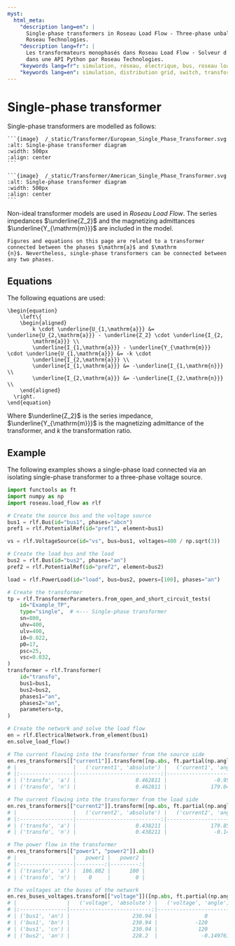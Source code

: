 ```yaml
---
myst:
  html_meta:
    "description lang=en": |
      Single-phase transformers in Roseau Load Flow - Three-phase unbalanced load flow solver in a Python API by
      Roseau Technologies.
    "description lang=fr": |
      Les transformateurs monophasés dans Roseau Load Flow - Solveur d'écoulement de charge triphasé et déséquilibré
      dans une API Python par Roseau Technologies.
    "keywords lang=fr": simulation, réseau, électrique, bus, roseau load flow, transformateurs, monophasé, modèle
    "keywords lang=en": simulation, distribution grid, switch, transformers, single-phase, model
---
```


# Single-phase transformer

Single-phase transformers are modelled as follows:

````{tab} European standards
```{image}  /_static/Transformer/European_Single_Phase_Transformer.svg
:alt: Single-phase transformer diagram
:width: 500px
:align: center
```
````

````{tab} American standards
```{image}  /_static/Transformer/American_Single_Phase_Transformer.svg
:alt: Single-phase transformer diagram
:width: 500px
:align: center
```
````

Non-ideal transformer models are used in _Roseau Load Flow_. The series impedances $\underline{Z_2}$
and the magnetizing admittances $\underline{Y_{\mathrm{m}}}$ are included in the model.

```{note}
Figures and equations on this page are related to a transformer connected between the phases $\mathrm{a}$ and $\mathrm
{n}$. Nevertheless, single-phase transformers can be connected between any two phases.
```

## Equations

The following equations are used:

```{math}
\begin{equation}
    \left\{
    \begin{aligned}
        k \cdot \underline{U_{1,\mathrm{a}}} &= \underline{U_{2,\mathrm{a}}} - \underline{Z_2} \cdot \underline{I_{2,
        \mathrm{a}}} \\
        \underline{I_{1,\mathrm{a}}} - \underline{Y_{\mathrm{m}}} \cdot \underline{U_{1,\mathrm{a}}} &= -k \cdot
        \underline{I_{2,\mathrm{a}}} \\
        \underline{I_{1,\mathrm{a}}} &= -\underline{I_{1,\mathrm{n}}} \\
        \underline{I_{2,\mathrm{a}}} &= -\underline{I_{2,\mathrm{n}}} \\
    \end{aligned}
  \right.
\end{equation}
```

Where $\underline{Z_2}$ is the series impedance, $\underline{Y_{\mathrm{m}}}$ is the magnetizing
admittance of the transformer, and $k$ the transformation ratio.

## Example

The following examples shows a single-phase load connected via an isolating single-phase transformer
to a three-phase voltage source.

```python
import functools as ft
import numpy as np
import roseau.load_flow as rlf

# Create the source bus and the voltage source
bus1 = rlf.Bus(id="bus1", phases="abcn")
pref1 = rlf.PotentialRef(id="pref1", element=bus1)

vs = rlf.VoltageSource(id="vs", bus=bus1, voltages=400 / np.sqrt(3))

# Create the load bus and the load
bus2 = rlf.Bus(id="bus2", phases="an")
pref2 = rlf.PotentialRef(id="pref2", element=bus2)

load = rlf.PowerLoad(id="load", bus=bus2, powers=[100], phases="an")

# Create the transformer
tp = rlf.TransformerParameters.from_open_and_short_circuit_tests(
    id="Example_TP",
    type="single",  # <--- Single-phase transformer
    sn=800,
    uhv=400,
    ulv=400,
    i0=0.022,
    p0=17,
    psc=25,
    vsc=0.032,
)
transformer = rlf.Transformer(
    id="transfo",
    bus1=bus1,
    bus2=bus2,
    phases1="an",
    phases2="an",
    parameters=tp,
)

# Create the network and solve the load flow
en = rlf.ElectricalNetwork.from_element(bus1)
en.solve_load_flow()

# The current flowing into the transformer from the source side
en.res_transformers[["current1"]].transform([np.abs, ft.partial(np.angle, deg=True)])
# |                  |   ('current1', 'absolute') |   ('current1', 'angle') |
# |:-----------------|---------------------------:|------------------------:|
# | ('transfo', 'a') |                   0.462811 |               -0.956008 |
# | ('transfo', 'n') |                   0.462811 |              179.044    |

# The current flowing into the transformer from the load side
en.res_transformers[["current2"]].transform([np.abs, ft.partial(np.angle, deg=True)])
# |                  |   ('current2', 'absolute') |   ('current2', 'angle') |
# |:-----------------|---------------------------:|------------------------:|
# | ('transfo', 'a') |                   0.438211 |              179.85     |
# | ('transfo', 'n') |                   0.438211 |               -0.149761 |

# The power flow in the transformer
en.res_transformers[["power1", "power2"]].abs()
# |                  |   power1 |   power2 |
# |:-----------------|---------:|---------:|
# | ('transfo', 'a') |  106.882 |      100 |
# | ('transfo', 'n') |    0     |        0 |

# The voltages at the buses of the network
en.res_buses_voltages.transform[["voltage"]]([np.abs, ft.partial(np.angle, deg=True)])
# |                |   ('voltage', 'absolute') |   ('voltage', 'angle') |
# |:---------------|--------------------------:|-----------------------:|
# | ('bus1', 'an') |                    230.94 |               0        |
# | ('bus1', 'bn') |                    230.94 |            -120        |
# | ('bus1', 'cn') |                    230.94 |             120        |
# | ('bus2', 'an') |                    228.2  |              -0.149761 |
```
